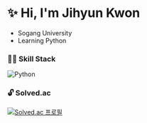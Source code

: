 # ✨ Hi, I'm Jihyun Kwon

- Sogang University
- Learning Python


### 👩‍💻 Skill Stack

![Python](https://img.shields.io/badge/-Python-3776AB?logo=python&logoColor=white&style=flat-square)

  
### 🔓 Solved.ac

[![Solved.ac
프로필](http://mazassumnida.wtf/api/v2/generate_badge?boj=ringpop0118)](https://solved.ac/ringpop0118)
  
